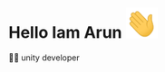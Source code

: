 
<h1> Hello Iam Arun  <img src="https://raw.githubusercontent.com/ABSphreak/ABSphreak/master/gifs/Hi.gif" width="56px"></h1>

🧑‍💻 unity developer 
